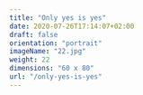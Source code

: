 ```yaml
---
title: "Only yes is yes"
date: 2020-07-26T17:14:07+02:00
draft: false
orientation: "portrait"
imageName: "22.jpg"
weight: 22
dimensions: "60 x 80"
url: "/only-yes-is-yes"
---
```



